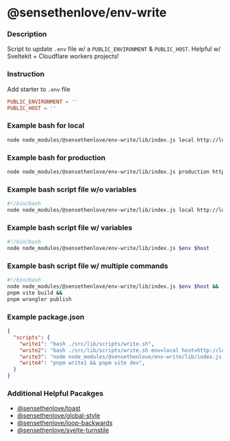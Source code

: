 # @sensethenlove/env-write


### Description
Script to update `.env` file w/ a `PUBLIC_ENVIRONMENT` & `PUBLIC_HOST`. Helpful w/ Sveltekit + Cloudflare workers projects!


### Instruction
Add starter to `.env` file
```toml
PUBLIC_ENVIRONMENT = ''
PUBLIC_HOST = ''
```

### Example bash for local
```bash
node node_modules/@sensethenlove/env-write/lib/index.js local http://localhost:5173
```

### Example bash for production
```bash
node node_modules/@sensethenlove/env-write/lib/index.js production https://sensethenlove.com
```


### Example bash script file w/o variables
```bash
#!/bin/bash
node node_modules/@sensethenlove/env-write/lib/index.js local http://localhost:5173
```

### Example bash script file w/ variables
```bash
#!/bin/bash
node node_modules/@sensethenlove/env-write/lib/index.js $env $host
```

### Example bash script file w/ multiple commands
```bash
#!/bin/bash
node node_modules/@sensethenlove/env-write/lib/index.js $env $host &&
pnpm vite build &&
pnpm wrangler publish
```

### Example package.json
```json
{
  "scripts": {
    "write1": "bash ./src/lib/scripts/write.sh",
    "write2": "bash ./src/lib/scripts/write.sh env=local host=http://localhost:5173",
    "write3": "node node_modules/@sensethenlove/env-write/lib/index.js production https://sensethenlove.com",
    "write4": "pnpm write1 && pnpm vite dev",
  }
}
```

### Additional Helpful Pacakges
* [@sensethenlove/toast](https://www.npmjs.com/package/@sensethenlove/toast)
* [@sensethenlove/global-style](https://www.npmjs.com/package/@sensethenlove/global-style)
* [@sensethenlove/loop-backwards](https://www.npmjs.com/package/@sensethenlove/loop-backwards)
* [@sensethenlove/svelte-turnstile](https://www.npmjs.com/package/@sensethenlove/svelte-turnstile)
